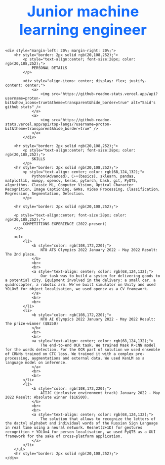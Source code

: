 <!DOCTYPE html>
<html>
<head>
    <meta charset='utf-8'>
    <meta http-equiv='X-UA-Compatible' content='IE=edge'>
</head>
<body>
    <h1 style="font-size: 48px; text-align: center; color: rgb(20,108,252);">
        Junior machine learning engineer
    </h1>

    <div style="margin-left: 20%; margin-right: 20%;">
        <hr style="border: 2px solid rgb(20,108,252);">
            <p style="text-align:center; font-size:28px; color: rgb(20,108,252);">
                PERSONAL DETAILS
            </p>

            <div style="align-items: center; display: flex; justify-content: center;">
                <a>
                    <img src="https://github-readme-stats.vercel.app/api?username=proton-bit&show_icons=truet&theme=transparent&hide_border=true" alt="Said's github stats" />
                </a>
                <a>
                    <img src="https://github-readme-stats.vercel.app/api/top-langs/?username=proton-bit&theme=transparent&hide_border=true" />
                </a>
            </div>
        
        <hr style="border: 2px solid rgb(20,108,252);">
            <p style="text-align:center; font-size:28px; color: rgb(20,108,252);">
                SKILLS
            </p>
        <hr style="border: 2px solid rgb(20,108,252);">
            <p style="text-align: center; color: rgb(68,124,132);">
                Python(Advanced), C++(basics), sklearn, pandas, matplotlib, numpy, opencv, keras, pytorch, bash, git, PyQT5, algorithms. Classic ML, Computer Vision, Optical Character Recognition, Image Captioning, GANs, Video Processing, Classification, Regression, Segmentation, Detection.
            </p>
        
        <hr style="border: 2px solid rgb(20,108,252);">

        <p style="text-align:center; font-size:28px; color: rgb(20,108,252);">
            COMPETITIONS EXPERIENCE (2022-present)
        </p>

        <ul>
            <li>
                <b style="color: rgb(108,172,220);">
                    NTO ATS Olympics 2022 January 2022 - May 2022 Result: The 2nd place.
                </b>
                <br>
                <br>
                <a style="text-align: center; color: rgb(68,124,132);">
                    Our task was to build a system for delivering goods to a potential city. Equipment involved in the delivery: a small car, a quadrocopter, a robotic arm. We’ve built simulator on Unity and used YOLOv5 for object localisation, we used opencv as a CV framework.
                </a>
                <br>
                <br>
            </li>
            <li>
                <b style="color: rgb(108,172,220);">
                    NTO AI Olympics 2022 January 2022 - May 2022 Result: The prize-winner ($8250)
                </b>
                <br>
                <br>
                <a style="text-align: center; color: rgb(68,124,132);">
                    The end-to-end OCR task. We trained Mask R-CNN model for the words detection. For the OCR part of solution we used ensemble of CRNNs trained on CTC loss. We trained it with a complex pre-processing, augmentations and external data. We used KenLM as a language model on inference.
                </a>
                <br>
                <br>
            </li>
            <li>
                <b style="color: rgb(108,172,220);">
                    AIIJC (inclusive environment track) January 2022 - May 2022 Result: Absolute winner ($16500).
                </b>
                <br>
                <br>
                <a style="text-align: center; color: rgb(68,124,132);">
                    The solution that allows to recognize the letters of the dactyl alphabet and individual words of the Russian Sign Language in real time using a neural network. Resnet(2+1D) for gestures recognition + YOLOv4 for person localisation, we used PyQT5 as a GUI framework for the sake of cross-platform application.
                </a>
            </li>
        </ul>
        <hr style="border: 2px solid rgb(20,108,252);">
    </div>
</body>
</html>
